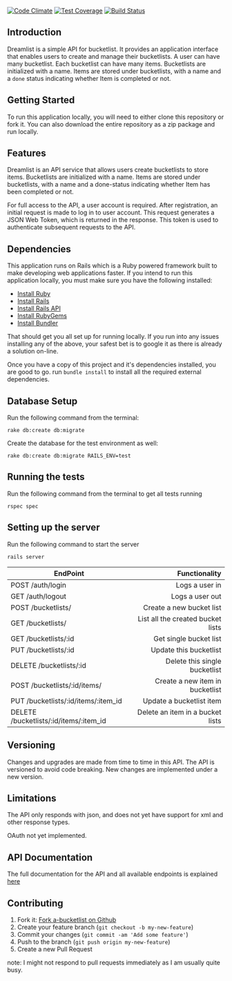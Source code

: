 [![Code Climate](https://codeclimate.com/github/andela-oosiname/dreamlist/badges/gpa.svg)](https://codeclimate.com/github/andela-oosiname/dreamlist) [![Test Coverage](https://codeclimate.com/github/andela-oosiname/dreamlist/badges/coverage.svg)](https://codeclimate.com/github/andela-oosiname/dreamlist/coverage) [![Build Status](https://travis-ci.org/andela-oosiname/dreamlist.svg?branch=master)](https://travis-ci.org/andela-oosiname/dreamlist)

## Introduction
Dreamlist is a simple API for bucketlist. It provides an application interface that enables users to create and manage their bucketlists. A user can have many bucketlist. Each bucketlist can have many items. Bucketlists are initialized with a name. Items are stored under bucketlists, with a name and a `done` status indicating whether Item is completed or not.

## Getting Started

To run this application locally, you will need to either clone this repository or fork it. You can also download the entire repository as a zip package and run locally.

## Features

Dreamlist is an API service that allows users create bucketlists to store items. Bucketlists are initialized with a name. Items are stored under bucketlists, with a name and a done-status indicating whether Item has been completed or not.

For full access to the API, a user account is required. After registration, an initial request is made to log in to user account. This request generates a JSON Web Token, which is returned in the response. This token is used to authenticate subsequent requests to the API.

## Dependencies

This application runs on Rails which is a Ruby powered framework built to make developing web applications faster. If you intend to run this application locally, you must make sure you have the following installed:

* [Install Ruby](http://www.ruby-lang.org)
* [Install Rails](http://rubyonrails.org)
* [Install Rails API](https://github.com/rails-api/rails-api)
* [Install RubyGems](https://rubygems.org/pages/download)
* [Install Bundler](http://bundler.io/)

That should get you all set up for running locally. If you run into any issues installing any of the above, your safest bet is to google it as there is already a solution on-line.

Once you have a copy of this project and it's dependencies installed, you are good to go. run `bundle install` to install all the required external dependencies.

## Database Setup

Run the following command from the terminal:
```
rake db:create db:migrate
```
Create the database for the test environment as well:
```
rake db:create db:migrate RAILS_ENV=test
```

## Running the tests

Run the following command from the terminal to get all tests running
```
rspec spec
```

## Setting up the server

Run the following command to start the server
```
rails server
```

| EndPoint                                |   Functionality                      |
| --------------------------------------- | ------------------------------------:|
| POST /auth/login                        | Logs a user in                       |
| GET /auth/logout                        | Logs a user out                      |
| POST /bucketlists/                      | Create a new bucket list             |
| GET /bucketlists/                       | List all the created bucket lists    |
| GET /bucketlists/:id                    | Get single bucket list               |
| PUT /bucketlists/:id                    | Update this bucketlist               |
| DELETE /bucketlists/:id                 | Delete this single bucketlist        |
| POST /bucketlists/:id/items/            | Create a new item in bucketlist      |
| PUT /bucketlists/:id/items/:item_id     | Update a bucketlist item             |
| DELETE /bucketlists/:id/items/:item_id  | Delete an item in a bucket lists     |


## Versioning
Changes and upgrades are made from time to time in this API. The API is versioned to avoid code breaking. New changes are implemented under a new version.

## Limitations
The API only responds with json, and does not yet have support for xml and other response types.

OAuth not yet implemented.

## API Documentation

The full documentation for the API and all available endpoints is explained [here](http://dreamlist.herokuapp.com)

## Contributing

1. Fork it: [Fork a-bucketlist on Github](https://github.com/andela-oosiname/dreamlist/fork)
2. Create your feature branch (`git checkout -b my-new-feature`)
3. Commit your changes (`git commit -am 'Add some feature'`)
4. Push to the branch (`git push origin my-new-feature`)
5. Create a new Pull Request

note: I might not respond to pull requests immediately as I am usually quite busy.
